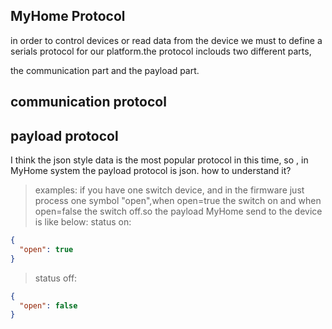 ## MyHome Protocol

in order to control devices or read data from the device we must to define a serials protocol for
our platform.the protocol inclouds two different parts,

the communication part and the payload part.

## communication protocol

## payload protocol

I think the json style data is the most popular protocol in this time, so , in MyHome system the
payload protocol is json.
how to understand it?

> examples: if you have one switch device, and in the firmware just process one symbol "open",when
> open=true the switch on and
> when open=false the switch off.so the payload MyHome send to the device is like below:
> status on:

```json
{
  "open": true
}
```

> status off:

```json
{
  "open": false
}
```

